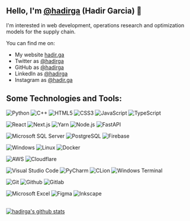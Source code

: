 ## Hello, I'm [@hadirga](https://twitter.com/hadirga) (Hadir Garcia) 👋

I'm interested in web development, operations research and optimization models for the supply chain.

You can find me on:

- My website [hadir.ga](https://hadir.ga/)
- Twitter as [@hadirga](https://twitter.com/hadirga)
- GitHub as [@hadirga](https://github.com/hadirga)
- LinkedIn as [@hadirga](https://linkedin.com/in/hadirga)
- Instagram as [@hadir.ga](https://instagram.com/hadir.ga)

## Some Technologies and Tools:

![Python](https://img.shields.io/badge/Python-%23ffffff.svg?logo=Python&logoColor=3776ab&style=flat)
![C++](https://img.shields.io/badge/C++-%23ffffff.svg?logo=cplusplus&logoColor=00599c&style=flat)
![HTML5](https://img.shields.io/badge/HTML-%23ffffff.svg?logo=HTML5&style=flat)
![CSS3](https://img.shields.io/badge/CSS-%23ffffff.svg?logo=CSS3&logoColor=1572b6&style=flat)
![JavaScript](https://img.shields.io/badge/JavaScript-%23ffffff.svg?logo=JavaScript&logoColor=f7df1e&style=flat)
![TypeScript](https://img.shields.io/badge/TypeScript-%23ffffff.svg?logo=TypeScript&logoColor=3178c6&style=flat)

![React](https://img.shields.io/badge/React-%23ffffff.svg?logo=React&logoColor=61daab&style=flat)
![Next.js](https://img.shields.io/badge/Next.js-%23ffffff.svg?logo=Next.js&logoColor=000&style=flat)
![Yarn](https://img.shields.io/badge/Yarn-%23ffffff.svg?logo=Yarn&logoColor=2c8ebb&style=flat)
![Node.js](https://img.shields.io/badge/Node.js-%23ffffff.svg?logo=Node.js&logoColor=393&style=flat)
![FastAPI](https://img.shields.io/badge/FastAPI-%23ffffff.svg?logo=FastAPI&logoColor=009688&style=flat)

![Microsoft SQL Server](https://img.shields.io/badge/Microsoft%20SQL%20Server-%23ffffff.svg?logo=microsoftsqlserver&logoColor=cc2927&style=flat)
![PostgreSQL](https://img.shields.io/badge/PostgreSQL-%23ffffff.svg?logo=PostgreSQL&logoColor=336791&style=flat)
![Firebase](https://img.shields.io/badge/Firebase-%23ffffff.svg?logo=Firebase&logoColor=ffca28&style=flat)

![Windows](https://img.shields.io/badge/Windows-%23ffffff.svg?logo=Windows&logoColor=0078d6&style=flat)
![Linux](https://img.shields.io/badge/Linux-%23ffffff.svg?logo=Linux&logoColor=000&style=flat)
![Docker](https://img.shields.io/badge/Docker-%23ffffff.svg?logo=Docker&logoColor=2496ed&style=flat)

![AWS](https://img.shields.io/badge/AWS-%23ffffff.svg?logo=Amazon%20AWS&logoColor=232f3e&style=flat)
![Cloudflare](https://img.shields.io/badge/Cloudflare-%23ffffff.svg?logo=Cloudflare&logoColor=f38020&style=flat)

![Visual Studio Code](https://img.shields.io/badge/Visual%20Studio%20Code-%23ffffff.svg?logo=visualstudiocode&logoColor=007ACC&style=flat)
![PyCharm](https://img.shields.io/badge/PyCharm-%23ffffff.svg?logo=pycharm&logoColor=000&style=flat)
![CLion](https://img.shields.io/badge/CLion-%23ffffff.svg?logo=CLion&logoColor=000&style=flat)
![Windows Terminal](https://img.shields.io/badge/Windows%20Terminal-%23ffffff.svg?logo=windowsterminal&logoColor=4D4D4D&style=flat)

![Git](https://img.shields.io/badge/Git-%23ffffff.svg?logo=git&logoColor=f05032&style=flat)
![Github](https://img.shields.io/badge/Github-%23ffffff.svg?logo=github&logoColor=181717&style=flat)
![Gitlab](https://img.shields.io/badge/Gitlab-%23ffffff.svg?logo=gitlab&logoColor=FCA121&style=flat)

![Microsoft Excel](https://img.shields.io/badge/Microsoft%20Excel-%23ffffff.svg?logo=microsoftexcel&logoColor=217346&style=flat)
![Figma](https://img.shields.io/badge/Figma-%23ffffff.svg?logo=figma&logoColor=f24e1e&style=flat)
![Inkscape](https://img.shields.io/badge/Inkscape-%23ffffff.svg?logo=inkscape&logoColor=000&style=flat)

<br>
<!---
  if you have forked this to use on your profile,
  Change the `github-readme-stats.anuraghazra1.vercel.app` to `github-readme-stats.vercel.app`
--->

<a href="https://github.com/hadirga">
  <img align="center" src="https://github-readme-stats.vercel.app/api?username=hadirga&show_icons=true&include_all_commits=true&theme=material-palenight" alt="hadirga's github stats" />
</a>
